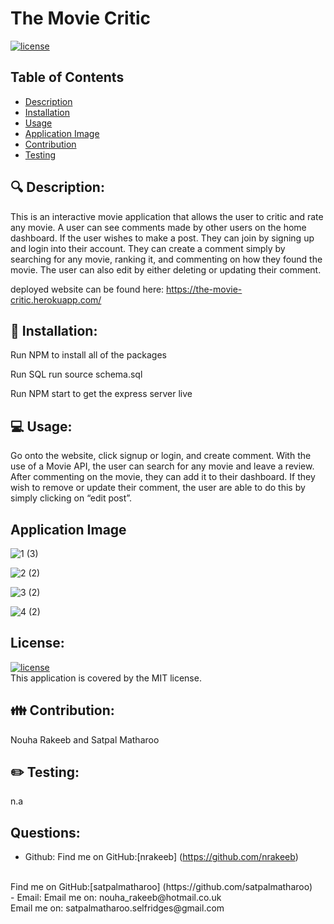 # The Movie Critic

  [![license](https://img.shields.io/badge/license-MIT-green)](https://shields.io)

  ## Table of Contents
  - [Description](#description)
  - [Installation](#installation)
  - [Usage](#usage)
  - [Application Image](#Application-Image)
  - [Contribution](#contribution)
  - [Testing](#testing)

 
  ## 🔍 Description:
  This is an interactive movie application that allows the user to critic and rate any movie. A user can see comments made by other users on the home dashboard. If the user wishes to make a post. They can join by signing up and login into their account. They can create a comment simply by searching for any movie, ranking it, and commenting on how they found the movie.  The user can also edit by either deleting or updating their comment.
  
  deployed website can be found here:
  https://the-movie-critic.herokuapp.com/

 
  ## 💾 Installation:
  Run NPM to install all of the packages

  Run SQL run source schema.sql

  Run NPM start to get the express server live

  
  ## 💻 Usage:
  Go onto the website, click signup or login, and create comment. With the use of a Movie API, the user can search for any movie and leave a review. After commenting on the movie, they can add it to their dashboard. If they wish to remove or update their comment, the user are able to do this by simply clicking on “edit post”.

  ## Application Image
![1 (3)](https://user-images.githubusercontent.com/82734765/151847828-47327ed6-6912-4b82-b391-28d4ebbc60dc.png)

![2 (2)](https://user-images.githubusercontent.com/82734765/151847867-0a200a73-98a7-418a-96d8-d311755d298e.png)

![3 (2)](https://user-images.githubusercontent.com/82734765/151847882-2561c7f7-74c5-4ed3-b40a-3676057ac3ee.png)

![4 (2)](https://user-images.githubusercontent.com/82734765/151847921-0a611d9b-b44e-4cc2-b6ea-c1ed4ea81e81.png)



  ## License:
  [![license](https://img.shields.io/badge/license-MIT-green)](https://shields.io)
  <br/>
  This application is covered by the MIT license.


  ## 👪 Contribution:
  Nouha Rakeeb and Satpal Matharoo


  ## ✏️ Testing:
  n.a


  ## Questions:

  - Github: 
  Find me on GitHub:[nrakeeb] (https://github.com/nrakeeb)
  <br>
  Find me on GitHub:[satpalmatharoo] (https://github.com/satpalmatharoo)
  <br>
  - Email: 
  Email me on: nouha_rakeeb@hotmail.co.uk 
  <br>
  Email me on: satpalmatharoo.selfridges@gmail.com
  
